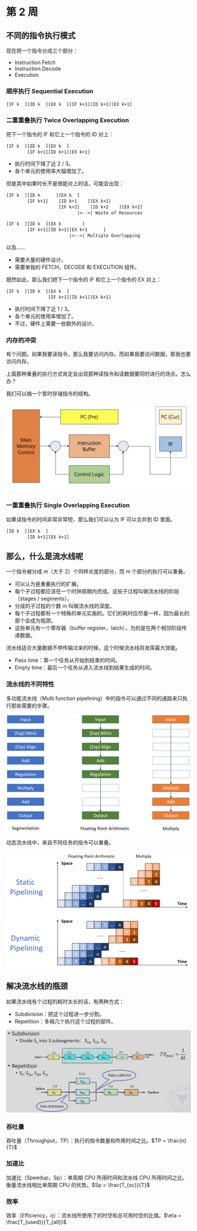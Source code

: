 # 第 2 周

## 不同的指令执行模式

现在把一个指令分成三个部分：

- Instruction Fetch
- Instruction Decode
- Execution

### 顺序执行 Sequential Execution

```plain
[IF k  ][ID k  ][EX k  ][IF k+1][ID k+1][EX k+1]
```

### 二重重叠执行 Twice Overlapping Execution

把下一个指令的 IF 和它上一个指令的 ID 对上：

```plain
[IF k  ][ID k  ][EX k  ]
        [IF k+1][ID k+1][EX k+1]
```

- 执行时间下降了近 2 / 3。
- 各个单元的使用率大幅增加了。

但是其中如果时长不是很能对上的话，可能会出现：

```plain
[IF k  ][ID k      ][EX k  ]
        [IF k+1]    [ID k+1    ][EX k+1]
		            [IF k+2]    [ID k+2    ][EX k+2]
                           |<-->| Waste of Resources
```

```plain
[IF k  ][ID k  ][EX k        ]
        [IF k+1][ID k+1][EX k+1      ]
                        |<-->| Multiple Overlapping
```

以及……

- 需要大量的硬件设计。
- 需要单独的 FETCH，DECODE 和 EXECUTION 组件。

既然如此，那么我们把下一个指令的 IF 和它上一个指令的 EX 对上：

```plain
[IF k  ][ID k  ][EX k  ]
                [IF k+1][ID k+1][EX k+1]
```

- 执行时间下降了近 1 / 3。
- 各个单元的使用率增加了。
- 不过，硬件上需要一些额外的设计。

### 内存的冲突

有个问题。如果我要读指令，那么我要访问内存。而如果我要访问数据，那我也要访问内存。 

上面那种重叠的执行方式肯定会出现那种读指令和读数据要同时进行的场合。怎么办？

我们可以搞一个暂时存储指令的结构。

![instruction_buffer](../../assets/Instruction_Buffer.png)

### 一重重叠执行 Single Overlapping Execution

如果读指令的时间非常非常短，那么我们可以认为 IF 可以合并到 ID 里面。

```plain
[ID k  ][EX k  ]
        [ID k+1][EX k+1]
```

## 那么，什么是流水线呢

一个指令被分成 m（大于 2）个同样长度的部分，而 m 个部分的执行可以重叠。

- 可以认为是重叠执行的扩展。
- 每个子过程都应该在一个时钟周期内完成。这些子过程叫做流水线的阶段（stages / segments）。
- 分成的子过程的个数 m 叫做流水线的深度。
- 每个子过程都有一个特殊的单元实施的。它们的耗时应尽量一样，因为最长的那个会成为瓶颈。
- 这些单元有一个寄存器（buffer register，latch），为的是在两个相邻阶段传递数据。

流水线适合大量数据不停传输过来的时候，这个时候流水线将发挥最大效能。

- Pass time：第一个任务从开始到结束的时间。
- Empty time：最后一个任务从进入流水线到结果生成的时间。

### 流水线的不同特性

多功能流水线（Multi function pipelining）中的指令可以通过不同的通路来只执行那些需要的步骤。

![multi_function_piplining](../../assets/multi_function_pipelining.png)

动态流水线中，来自不同任务的指令可以重叠。

![dynamic_piplining](../../assets/dynamic_piplining.png)

## 解决流水线的瓶颈

如果流水线有个过程的耗时太长的话，有两种方式：

- Subdivision：把这个过程进一步分割。
- Repetition：多搞几个执行这个过程的部件。

![subdivision_and_repetition](../../assets/subdivision_and_repetition.png)

### 吞吐量

吞吐量（Throughput，TP）：执行的指令数量和所用时间之比。$TP = \frac{n}{T}$

### 加速比

加速比（Speedup，Sp）：单周期 CPU 所用时间和流水线 CPU 所用时间之比。衡量流水线相比单周期 CPU 的优势。$Sp = \frac{T_{sc}}{T}$

### 效率

效率（Efficiency，$\eta$）：流水线所使用了的时空和总可用时空的比值。$\eta = \frac{T_{used}}{T_{all}}$
